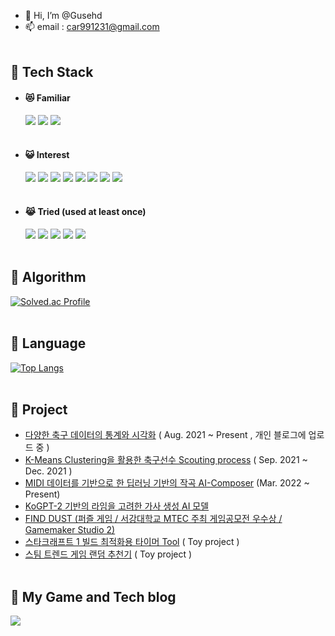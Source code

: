 
- 👋 Hi, I’m @Gusehd
- 📫 email : car991231@gmail.com<br><br>

## :rabbit: Tech Stack

- #### :heart_eyes_cat: Familiar
  <img src="https://img.shields.io/badge/Python-3766AB?style=flat-square&logo=Python&logoColor=white"/></a>
  <img src="https://img.shields.io/badge/C++-brightgreen?style=flat-square&logo=C%2B%2B&logoColor=white"/></a>
  <img src="https://img.shields.io/badge/C-lightgrey?style=flat-square&logo=C&logoColor=white"/></a><br><br>

- #### :smiley_cat: Interest
  <img src="https://img.shields.io/badge/Scikit_learn-F7E2E2?style=flat-square&logo=scikit-learn&logoColor=black"/></a>
  <img src="https://img.shields.io/badge/SciPy-61A4BC?style=flat-square&logo=SciPy&logoColor=white"/></a>
  <img src="https://img.shields.io/badge/Scala-5B7DB1?style=flat-square&logo=Scala&logoColor=white"/></a>
  <img src="https://img.shields.io/badge/TensorFlow-1A132F?style=flat-square&logo=TensorFlow&logoColor=white"/></a>
  <img src="https://img.shields.io/badge/PyTorch-711A75?style=flat-square&logo=PyTorch&logoColor=white"/></a>
  <img src="https://img.shields.io/badge/R-F10086?style=flat-square&logo=R&logoColor=white"/></a>
  <img src="https://img.shields.io/badge/Algorithm-F582A7?style=flat-square&logo=The Algorithms&logoColor=white"/></a>
  <img src="https://img.shields.io/badge/OpenCV-FDEFF4?style=flat-square&logo=OpenCV&logoColor=black"/></a><br><br>

- #### :joy_cat: Tried (used at least once)
  <img src="https://img.shields.io/badge/MySQL-9ADCFF?style=flat-square&logo=MySQL&logoColor=black"/></a>
  <img src="https://img.shields.io/badge/Java-FFF89A?style=flat-square&logo=Java&logoColor=black"/></a>
  <img src="https://img.shields.io/badge/HTML-FFB2A6?style=flat-square&logo=HTML5&logoColor=white"/></a>
  <img src="https://img.shields.io/badge/CSS-FF8AAE?style=flat-square&logo=CSS3&logoColor=white"/></a>
  <img src="https://img.shields.io/badge/AWS-EEEEEE?style=flat-square&logo=Amazon AWS&logoColor=black"/></a><br><br>
  
  

## :dog: Algorithm
[![Solved.ac Profile](http://mazassumnida.wtf/api/v2/generate_badge?boj=car991231)](https://solved.ac/car991231/)<br><br>

## :hamster: Language
[![Top Langs](https://github-readme-stats.vercel.app/api/top-langs/?username=gusehd&langs_count=5&layout=compact&theme=buefy)](https://github.com/gusehd/gusehd)<br><br>


## :penguin: Project
-  <a href ="https://github.com/Gusehd/Soccer-data-statistical-analysis">다양한 축구 데이터의 통계와 시각화</a> ( Aug. 2021 ~ Present , 개인 블로그에 업로드 중 )
-  <a href ="https://github.com/Gusehd/FootBall_K_Means_Clustering">K-Means Clustering을 활용한 축구선수 Scouting process</a> ( Sep. 2021 ~ Dec. 2021 )
-  <a href ="https://github.com/Capstonedesign0/AI-Composer">MIDI 데이터를 기반으로 한 딥러닝 기반의 작곡 AI-Composer</a> (Mar. 2022 ~ Present)
-  <a href ="https://github.com/Gusehd/Rhyme-lyricist-with-KoGPT2">KoGPT-2 기반의 라임을 고려한 가사 생성 AI 모델</a>
-  <a href ="https://github.com/Gusehd/FIND-DUST_-Game-">FIND DUST (퍼즐 게임 / 서강대학교 MTEC 주최 게임공모전 우수상 / Gamemaker Studio 2)</a>
-  <a href ="https://github.com/Gusehd/Starcraft_build_timer-Toy_Project">스타크래프트 1 빌드 최적화용 타이머 Tool</a> ( Toy project )
-  <a href ="https://github.com/Gusehd/Steam_Trending_Game_Recommendation-Toy_Project">스팀 트렌드 게임 랜덤 추천기</a> ( Toy project )
<br><br>

## :tiger: My Game and Tech blog
  <a href = "https://ddggblog.tistory.com/"><img src="https://img.shields.io/badge/DDGG Blog-BB9981?style=flat-square&logo=Storyblok&logoColor=white"/></a></a>
  
<!---
Gusehd/Gusehd is a ✨ special ✨ repository because its `README.md` (this file) appears on your GitHub profile.
You can click the Preview link to take a look at your changes.
--->








